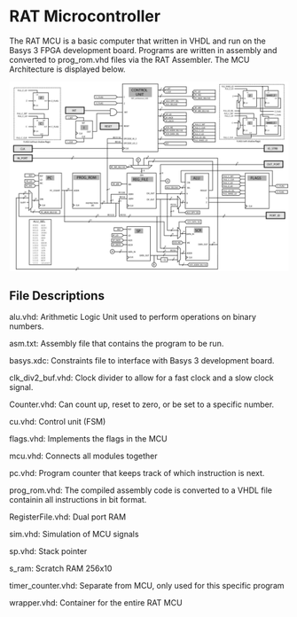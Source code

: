 # RAT Microcontroller

The RAT MCU is a basic computer that written in VHDL and run on the Basys 3 FPGA development board. Programs are written in assembly and converted to prog_rom.vhd files via the RAT Assembler. The MCU Architecture is displayed below.

![alt text](https://github.com/joey-bednar/RAT-MCU/blob/main/rat_diagram.jpg?raw=true)

## File Descriptions

alu.vhd: Arithmetic Logic Unit used to perform operations on binary numbers.

asm.txt: Assembly file that contains the program to be run.

basys.xdc: Constraints file to interface with Basys 3 development board.

clk_div2_buf.vhd: Clock divider to allow for a fast clock and a slow clock signal.

Counter.vhd: Can count up, reset to zero, or be set to a specific number.

cu.vhd: Control unit (FSM)

flags.vhd: Implements the flags in the MCU

mcu.vhd: Connects all modules together

pc.vhd: Program counter that keeps track of which instruction is next.

prog_rom.vhd: The compiled assembly code is converted to a VHDL file containin all instructions in bit format.

RegisterFile.vhd: Dual port RAM

sim.vhd: Simulation of MCU signals

sp.vhd: Stack pointer

s_ram: Scratch RAM 256x10

timer_counter.vhd: Separate from MCU, only used for this specific program

wrapper.vhd: Container for the entire RAT MCU
